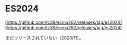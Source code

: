 # ES2024

[https://github.com/tc39/ecma262/releases/tag/es2024](https://github.com/tc39/ecma262/releases/tag/es2024)

まだリリースされていない（2023/11）。
